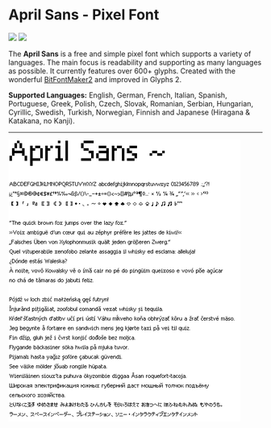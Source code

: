 # April Sans - Pixel Font

![](https://img.shields.io/badge/License-OFL%201.1-lightgrey.svg) ![](https://img.shields.io/badge/version-1.002-brightgreen.svg)

The **April Sans** is a free and simple pixel font which supports a variety of languages. The main focus is readability and supporting as many languages as possible. It currently features over 600+ glyphs. Created with the wonderful [BitFontMaker2](https://www.pentacom.jp/pentacom/bitfontmaker2/#) and improved in Glyphs 2.

**Supported Languages:** English, German, French, Italian, Spanish, Portuguese, Greek, Polish, Czech, Slovak, Romanian, Serbian, Hungarian, Cyrillic, Swedish, Turkish, Norwegian, Finnish and Japanese (Hiragana & Katakana, no Kanji).

---

![](Examples/april-sans-example.png)
